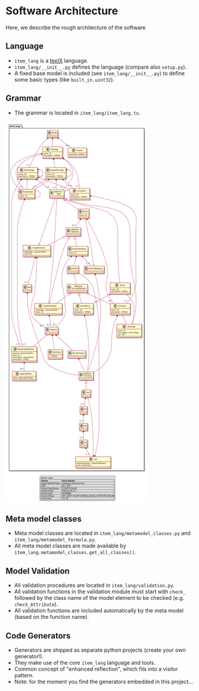 # Software Architecture

Here, we describe the rough architecture of the software

## Language

 * `item_lang` is a [textX](https://github.com/textX/textX) language.
 * `item_lang/__init__.py` defines the language (compare also `setup.py`).
 * A fixed base model is included (see `item_lang/__init__.py`)
   to define some basic types (like `built_in.uint32`).
 
## Grammar

 * The grammar is located in `item_lang/item_lang.tx`.

![image](images/item_lang.svg)


## Meta model classes

 * Meta model classes are located in `item_lang/metamodel_classes.py`
   and `item_lang/metamodel_formula.py`.
 * All meta model classes are made available by `item_lang.metamodel_classes.get_all_classes()`.


## Model Validation

 * All validation procedures are located in `item_lang/validation.py`.
 * All validation functions in the validation module must start with `check_` followed by
   the class name of the model element to be checked (e.g. `check_Attribute`).
 * All validation functions are included automatically by the meta model (based on the function name).


## Code Generators

 * Generators are shipped as separate python projects (create your own generator!).
 * They make use of the core `item_lang` language and tools.
 * Common concept of "enhanced reflection", which fits into a visitor pattern.
 * Note: for the moment you find the generators embedded in this project...
